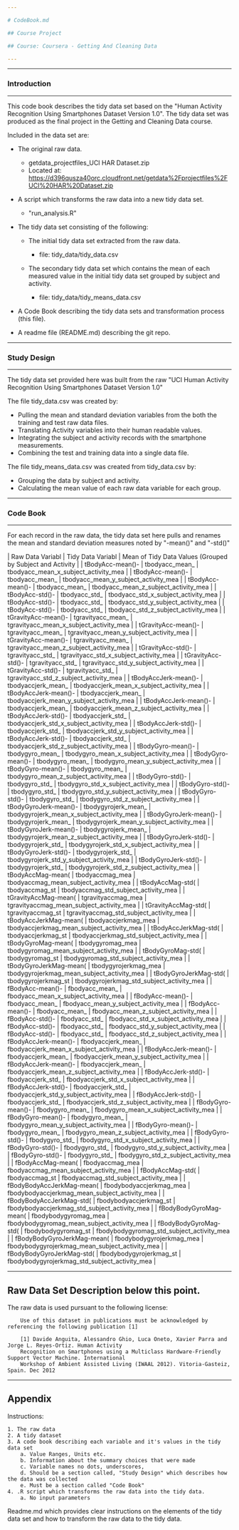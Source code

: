 ```yaml
---

# CodeBook.md 

## Course Project

## Course: Coursera - Getting And Cleaning Data

---
```



---
### Introduction
---

This code book describes the tidy data set based on the "Human Activity 
Recognition Using Smartphones Dataset Version 1.0".  The tidy data set was 
produced as the final project in the Getting and Cleaning Data course.

Included in the data set are:

* The original raw data.
    * getdata_projectfiles_UCI HAR Dataset.zip
    * Located at:  https://d396qusza40orc.cloudfront.net/getdata%2Fprojectfiles%2FUCI%20HAR%20Dataset.zip

* A script which transforms the raw data into a new tidy data set.
    * "run_analysis.R"

* The tidy data set consisting of the following:
    * The initial tidy data set extracted from the raw data.
        * file:  tidy_data/tidy_data.csv
          
    * The secondary tidy data set which contains the mean of each measured value in the initial tidy data set grouped by subject and activity.
        * file:  tidy_data/tidy_means_data.csv

* A Code Book describing the tidy data sets and transformation process (this file).

* A readme file (README.md) describing the git repo.

---
### Study Design
---

The tidy data set provided here was built from the raw "UCI Human Activity Recognition Using Smartphones Dataset Version 1.0"

The file tidy_data.csv was created by:
* Pulling the mean and standard deviation variables from the both the training and test raw data files.
* Translating Activity variables into their human readable values.
* Integrating the subject and activity records with the smartphone measurements. 
* Combining the test and training data into a single data file.

The file tidy_means_data.csv was created from tidy_data.csv by:
* Grouping the data by subject and activity.
* Calculating the mean value of each raw data variable for each group.


---
### Code Book
---

For each record in the raw data, the tidy data set here pulls and renames the mean and standard deviation measures noted by "-mean()" and "-std()"

| Raw Data Variabl | Tidy Data Variabl | Mean of Tidy Data Values (Grouped by Subject and Activity | 
| tBodyAcc-mean()- | tbodyacc_mean_ | tbodyacc_mean_x_subject_activity_mea | 
| tBodyAcc-mean()- | tbodyacc_mean_ | tbodyacc_mean_y_subject_activity_mea | 
| tBodyAcc-mean()- | tbodyacc_mean_ | tbodyacc_mean_z_subject_activity_mea | 
| tBodyAcc-std()- | tbodyacc_std_ | tbodyacc_std_x_subject_activity_mea | 
| tBodyAcc-std()- | tbodyacc_std_ | tbodyacc_std_y_subject_activity_mea | 
| tBodyAcc-std()- | tbodyacc_std_ | tbodyacc_std_z_subject_activity_mea | 
| tGravityAcc-mean()- | tgravityacc_mean_ | tgravityacc_mean_x_subject_activity_mea | 
| tGravityAcc-mean()- | tgravityacc_mean_ | tgravityacc_mean_y_subject_activity_mea | 
| tGravityAcc-mean()- | tgravityacc_mean_ | tgravityacc_mean_z_subject_activity_mea | 
| tGravityAcc-std()- | tgravityacc_std_ | tgravityacc_std_x_subject_activity_mea | 
| tGravityAcc-std()- | tgravityacc_std_ | tgravityacc_std_y_subject_activity_mea | 
| tGravityAcc-std()- | tgravityacc_std_ | tgravityacc_std_z_subject_activity_mea | 
| tBodyAccJerk-mean()- | tbodyaccjerk_mean_ | tbodyaccjerk_mean_x_subject_activity_mea | 
| tBodyAccJerk-mean()- | tbodyaccjerk_mean_ | tbodyaccjerk_mean_y_subject_activity_mea | 
| tBodyAccJerk-mean()- | tbodyaccjerk_mean_ | tbodyaccjerk_mean_z_subject_activity_mea | 
| tBodyAccJerk-std()- | tbodyaccjerk_std_ | tbodyaccjerk_std_x_subject_activity_mea | 
| tBodyAccJerk-std()- | tbodyaccjerk_std_ | tbodyaccjerk_std_y_subject_activity_mea | 
| tBodyAccJerk-std()- | tbodyaccjerk_std_ | tbodyaccjerk_std_z_subject_activity_mea | 
| tBodyGyro-mean()- | tbodygyro_mean_ | tbodygyro_mean_x_subject_activity_mea | 
| tBodyGyro-mean()- | tbodygyro_mean_ | tbodygyro_mean_y_subject_activity_mea | 
| tBodyGyro-mean()- | tbodygyro_mean_ | tbodygyro_mean_z_subject_activity_mea | 
| tBodyGyro-std()- | tbodygyro_std_ | tbodygyro_std_x_subject_activity_mea | 
| tBodyGyro-std()- | tbodygyro_std_ | tbodygyro_std_y_subject_activity_mea | 
| tBodyGyro-std()- | tbodygyro_std_ | tbodygyro_std_z_subject_activity_mea | 
| tBodyGyroJerk-mean()- | tbodygyrojerk_mean_ | tbodygyrojerk_mean_x_subject_activity_mea | 
| tBodyGyroJerk-mean()- | tbodygyrojerk_mean_ | tbodygyrojerk_mean_y_subject_activity_mea | 
| tBodyGyroJerk-mean()- | tbodygyrojerk_mean_ | tbodygyrojerk_mean_z_subject_activity_mea | 
| tBodyGyroJerk-std()- | tbodygyrojerk_std_ | tbodygyrojerk_std_x_subject_activity_mea | 
| tBodyGyroJerk-std()- | tbodygyrojerk_std_ | tbodygyrojerk_std_y_subject_activity_mea | 
| tBodyGyroJerk-std()- | tbodygyrojerk_std_ | tbodygyrojerk_std_z_subject_activity_mea | 
| tBodyAccMag-mean( | tbodyaccmag_mea | tbodyaccmag_mean_subject_activity_mea | 
| tBodyAccMag-std( | tbodyaccmag_st | tbodyaccmag_std_subject_activity_mea | 
| tGravityAccMag-mean( | tgravityaccmag_mea | tgravityaccmag_mean_subject_activity_mea | 
| tGravityAccMag-std( | tgravityaccmag_st | tgravityaccmag_std_subject_activity_mea | 
| tBodyAccJerkMag-mean( | tbodyaccjerkmag_mea | tbodyaccjerkmag_mean_subject_activity_mea | 
| tBodyAccJerkMag-std( | tbodyaccjerkmag_st | tbodyaccjerkmag_std_subject_activity_mea | 
| tBodyGyroMag-mean( | tbodygyromag_mea | tbodygyromag_mean_subject_activity_mea | 
| tBodyGyroMag-std( | tbodygyromag_st | tbodygyromag_std_subject_activity_mea | 
| tBodyGyroJerkMag-mean( | tbodygyrojerkmag_mea | tbodygyrojerkmag_mean_subject_activity_mea | 
| tBodyGyroJerkMag-std( | tbodygyrojerkmag_st | tbodygyrojerkmag_std_subject_activity_mea | 
| fBodyAcc-mean()- | fbodyacc_mean_ | fbodyacc_mean_x_subject_activity_mea | 
| fBodyAcc-mean()- | fbodyacc_mean_ | fbodyacc_mean_y_subject_activity_mea | 
| fBodyAcc-mean()- | fbodyacc_mean_ | fbodyacc_mean_z_subject_activity_mea | 
| fBodyAcc-std()- | fbodyacc_std_ | fbodyacc_std_x_subject_activity_mea | 
| fBodyAcc-std()- | fbodyacc_std_ | fbodyacc_std_y_subject_activity_mea | 
| fBodyAcc-std()- | fbodyacc_std_ | fbodyacc_std_z_subject_activity_mea | 
| fBodyAccJerk-mean()- | fbodyaccjerk_mean_ | fbodyaccjerk_mean_x_subject_activity_mea | 
| fBodyAccJerk-mean()- | fbodyaccjerk_mean_ | fbodyaccjerk_mean_y_subject_activity_mea | 
| fBodyAccJerk-mean()- | fbodyaccjerk_mean_ | fbodyaccjerk_mean_z_subject_activity_mea | 
| fBodyAccJerk-std()- | fbodyaccjerk_std_ | fbodyaccjerk_std_x_subject_activity_mea | 
| fBodyAccJerk-std()- | fbodyaccjerk_std_ | fbodyaccjerk_std_y_subject_activity_mea | 
| fBodyAccJerk-std()- | fbodyaccjerk_std_ | fbodyaccjerk_std_z_subject_activity_mea | 
| fBodyGyro-mean()- | fbodygyro_mean_ | fbodygyro_mean_x_subject_activity_mea | 
| fBodyGyro-mean()- | fbodygyro_mean_ | fbodygyro_mean_y_subject_activity_mea | 
| fBodyGyro-mean()- | fbodygyro_mean_ | fbodygyro_mean_z_subject_activity_mea | 
| fBodyGyro-std()- | fbodygyro_std_ | fbodygyro_std_x_subject_activity_mea | 
| fBodyGyro-std()- | fbodygyro_std_ | fbodygyro_std_y_subject_activity_mea | 
| fBodyGyro-std()- | fbodygyro_std_ | fbodygyro_std_z_subject_activity_mea | 
| fBodyAccMag-mean( | fbodyaccmag_mea | fbodyaccmag_mean_subject_activity_mea | 
| fBodyAccMag-std( | fbodyaccmag_st | fbodyaccmag_std_subject_activity_mea | 
| fBodyBodyAccJerkMag-mean( | fbodybodyaccjerkmag_mea | fbodybodyaccjerkmag_mean_subject_activity_mea | 
| fBodyBodyAccJerkMag-std( | fbodybodyaccjerkmag_st | fbodybodyaccjerkmag_std_subject_activity_mea | 
| fBodyBodyGyroMag-mean( | fbodybodygyromag_mea | fbodybodygyromag_mean_subject_activity_mea | 
| fBodyBodyGyroMag-std( | fbodybodygyromag_st | fbodybodygyromag_std_subject_activity_mea | 
| fBodyBodyGyroJerkMag-mean( | fbodybodygyrojerkmag_mea | fbodybodygyrojerkmag_mean_subject_activity_mea | 
| fBodyBodyGyroJerkMag-std( | fbodybodygyrojerkmag_st | fbodybodygyrojerkmag_std_subject_activity_mea | 












---
Raw Data Set Description below this point.
---
The raw data is used pursuant to the following license:

```
    Use of this dataset in publications must be acknowledged by referencing the following publication [1]

    [1] Davide Anguita, Alessandro Ghio, Luca Oneto, Xavier Parra and Jorge L. Reyes-Ortiz. Human Activity
    Recognition on Smartphones using a Multiclass Hardware-Friendly Support Vector Machine. International
    Workshop of Ambient Assisted Living (IWAAL 2012). Vitoria-Gasteiz, Spain. Dec 2012
```



---
Appendix
---
Instructions:

	1. The raw data
	2. A tidy dataset
	3. A code book describing each variable and it's values in the tidy data set
		a. Value Ranges, Units etc.
		b. Information about the summary choices that were made
		c. Variable names no dots, underscores, 
		d. Should be a section called, "Study Design" which describes how the data was collected
		e. Must be a section called "Code Book"
	4. .R script which transforms the raw data into the tidy data.
		a. No input parameters
Readme.md which provides clear instructions on the elements of the tidy data set and how to transform the raw data to the tidy data.
